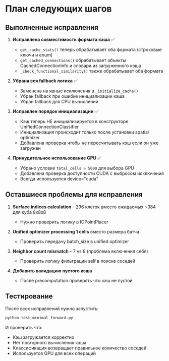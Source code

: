 # План следующих шагов

## Выполненные исправления

1. **Исправлена совместимость формата кэша** ✅
   - `get_cache_stats()` теперь обрабатывает оба формата (строковые ключи и enum)
   - `get_cached_connections()` обрабатывает объекты CachedConnectionInfo и словари из загруженного кэша
   - `_check_functional_similarity()` также обрабатывает оба формата

2. **Убрана вся fallback логика** ✅
   - Заменена на явные исключения в `_initialize_cache()`
   - Убран fallback при ошибке инициализации кэша
   - Убран fallback для CPU вычислений

3. **Исправлен порядок инициализации** ✅
   - Кэш теперь НЕ инициализируется в конструкторе UnifiedConnectionClassifier
   - Инициализация происходит только после установки spatial optimizer
   - Добавлена проверка чтобы не пересчитывать кэш если он уже загружен

4. **Принудительное использование GPU** ✅
   - Убрано условие `total_cells > 5000` для выбора GPU
   - Добавлена проверка доступности CUDA с выбросом исключения
   - Всегда используется device="cuda"

## Оставшиеся проблемы для исправления

1. **Surface indices calculation** - 296 клеток вместо ожидаемых ~384 для куба 8x8x8
   - Нужно проверить логику в IOPointPlacer

2. **Unified optimizer processing 1 cells** вместо размера батча
   - Проверить передачу batch_size в unified optimizer

3. **Neighbor count mismatch** - 7 vs 8 (проблема включения себя)
   - Проверить логику фильтрации self в поиске соседей

4. **Добавить валидацию пустого кэша**
   - После precomputation проверять что кэш не пустой

## Тестирование

После всех исправлений нужно запустить:
```bash
python test_minimal_forward.py
```

И проверить что:
- Кэш загружается корректно
- Нет повторного вычисления кэша
- Классификация возвращает правильное количество соседей
- Используется GPU для всех операций